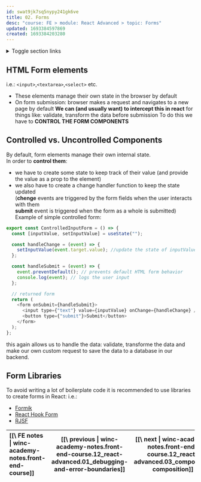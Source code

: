 ```yaml
---
id: swat9jk7sq5nypy241gk6ve
title: 02. Forms
desc: "course: FE > module: React Advanced > topic: Forms"
updated: 1693384597869
created: 1693384203280
---
```


<details>

  <summary>Toggle section links</summary>

[[HTML Form elements|winc-academy-notes.front-end-course.12_react-advanced.02_forms#html-form-elements]]
[[Controlled vs. Uncontrolled Components|winc-academy-notes.front-end-course.12_react-advanced.02_forms#controlled-vs-uncontrolled-components]]
[[Form Libraries|winc-academy-notes.front-end-course.12_react-advanced.02_forms#form-libraries]]

</details>

## HTML Form elements

i.e.: `<input>`,`<textarea>`,`<select>` etc.

- These elements manage their own state in the browser by default
- On form submission: browser makes a request and navigates to a new page by default
  **We can (and usually want) to intercept this in react** for things like: validate, transform the data before submission
  To do this we have to **CONTROL THE FORM COMPONENTS**

## Controlled vs. Uncontrolled Components

By default, form elements manage their own internal state.  
In order to **control them**:

- we have to create some state to keep track of their value (and provide the value as a prop to the element)
- we also have to create a change handler function to keep the state updated  
   (**chenge** events are triggered by the form fields when the user interacts with them  
   **submit** event is triggered when the form as a whole is submitted)  
  Example of simple controlled form:

```javascript
export const ControlledInputForm = () => {
  const [inputValue, setInputValue] = useState("");

  const handleChange = (event) => {
    setInputValue(event.target.value); //update the state of inputValue with the value of the DOM element
  };

  const handleSubmit = (event) => {
    event.preventDefault(); // prevents default HTML form behavior
    console.log(event); // logs the user input
  };

  // returned form
  return (
    <form onSubmit={handleSubmit}>
      <input type={"text"} value={inputValue} onChange={handleChange} />
      <button type={"submit"}>Submit</button>
    </form>
  );
};
```

this again allows us to handle the data: validate, transforme the data and make our own custom request
to save the data to a database in our backend.

## Form Libraries

To avoid writing a lot of boilerplate code it is recommended to use libraries to create forms in React:
i.e.:

- [ Formik ](https://formik.org/)
- [ React Hook Form ](https://react-hook-form.com/)
- [ RJSF ](https://github.com/rjsf-team/react-jsonschema-form)

| [[\ FE notes \| winc-academy-notes.front-end-course]] | [[\ previous \| winc-academy-notes.front-end-course.12_react-advanced.01_debugging-and-error-boundaries]] | [[\ next \| winc-academy-notes.front-end-course.12_react-advanced.03_component-composition]] | [[\ Overview \|winc-academy-notes.front-end-course.12_react-advanced.02_forms#overview]] |
| :---------------------------------------------------- | :-------------------------------------------------------------------------------------------------------: | :------------------------------------------------------------------------------------------: | :--------------------------------------------------------------------------------------: |

